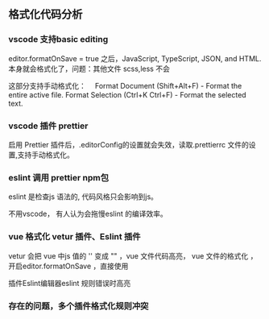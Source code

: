 ## 格式化代码分析

### vscode 支持basic editing

editor.formatOnSave = true 之后，JavaScript, TypeScript, JSON, and HTML. 本身就会格式化了，问题：其他文件 scss,less 不会

这部分支持手动格式化：　
Format Document (Shift+Alt+F) - Format the entire active file.
Format Selection (Ctrl+K Ctrl+F) - Format the selected text.


### vscode 插件 prettier 

启用 Prettier 插件后，.editorConfig的设置就会失效，读取.prettierrc 文件的设置,支持手动格式化。


### eslint 调用 prettier npm包 

eslint 是检查js 语法的, 代码风格只会影响到js。

不用vscode， 有人认为会拖慢eslint 的编译效率。


### vue 格式化 vetur 插件、Eslint 插件

vetur 会把 vue 中js 值的 '' 变成 "" ，vue 文件代码高亮， vue 文件的格式化 ，开启editor.formatOnSave ，直接使用

插件Eslint编辑器eslint 规则错误时高亮

### 存在的问题，多个插件格式化规则冲突


